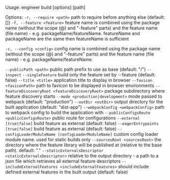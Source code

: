 Usage: engineer build [options] [path]

Options:
`-r, --require <path>` path to require before anything else (default: [])
`-f, --feature <feature>` feature name is combined using the package name (without the scope (@) and "-feature" parts) and the feature name (file name) - e.g. packageName/featureName.
featureName and packageName are the same then featureName is sufficient

`-c, --config <config>` config name is combined using the package name (without the scope (@) and "-feature" parts) and the feature name (file name) - e.g. packageName/featureName.

`--publicPath <path>` public path prefix to use as base (default: "/")
`--inspect`
`--singleFeature` build only the feature set by --feature (default: false)
`--title <title>` application title to display in browser
`--favicon <faviconPath>` path to favicon to be displayed in browser environments
`--featureDiscoveryRoot <featureDiscoveryRoot>` package subdirectory where feature discovery starts
`--mode <production|development>` mode passed to webpack (default: "production")
`--outDir <outDir>` output directory for the built application (default: "dist-app")
`--webpackConfig <webpackConfig>` path to webpack config to build the application with
`--publicConfigsRoute <publicConfigsRoute>` public route for configurations
`--external [true|false]` build feature as external (default: false)
`--eagerEntrypoints [true|false]` build feature as external (default: false)
`--configLoaderModuleName [configLoaderModuleName]` custom config loader module name. used for static builds only
`--sourcesRoot <sourcesRoot>` the directory where the feature library will be published at (relative to the base path). default: "."
`--staticExternalsDescriptor <staticExternalsDescriptor>` relative to the output directory - a path to a json file which retrieves all external feature descriptors
`--includeExternalFeatures <includeExternalFeatures>` should include defined external features in the built output (default: false)
